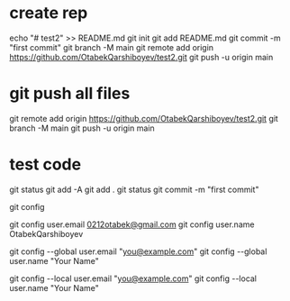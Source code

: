 # create rep
echo "# test2" >> README.md
git init
git add README.md
git commit -m "first commit"
git branch -M main
git remote add origin https://github.com/OtabekQarshiboyev/test2.git
git push -u origin main

# git push all files
git remote add origin https://github.com/OtabekQarshiboyev/test2.git
git branch -M main
git push -u origin main

# test code
git status
git add -A
git add .
git status
git commit -m "first commit"

git config

git config user.email 0212otabek@gmail.com
git config user.name OtabekQarshiboyev
  
git config --global user.email "you@example.com"
git config --global user.name "Your Name"

git config --local user.email "you@example.com"
git config --local user.name "Your Name"
